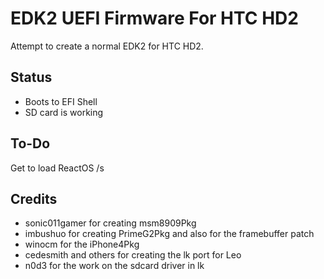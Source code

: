 # EDK2 UEFI Firmware For HTC HD2
Attempt to create a normal EDK2 for HTC HD2.

## Status 
* Boots to EFI Shell
* SD card is working

## To-Do
Get to load ReactOS /s

## Credits
 - sonic011gamer for creating msm8909Pkg
 - imbushuo for creating PrimeG2Pkg and also for the framebuffer patch
 - winocm for the iPhone4Pkg
 - cedesmith and others for creating the lk port for Leo
 - n0d3 for the work on the sdcard driver in lk

